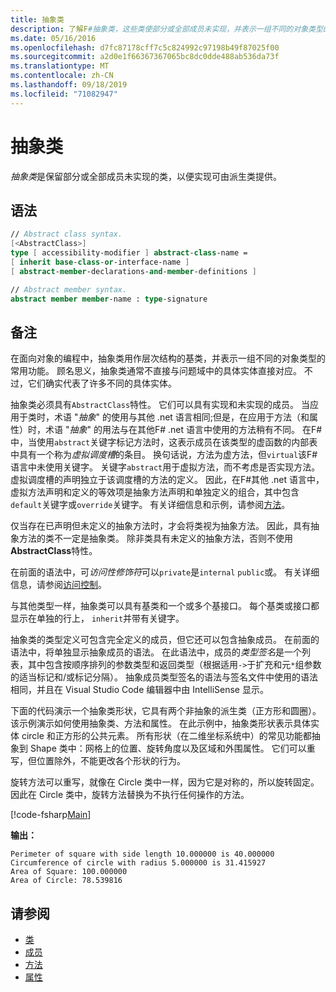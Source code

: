 ```yaml
---
title: 抽象类
description: 了解F#抽象类，这些类使部分或全部成员未实现，并表示一组不同的对象类型的常用功能。
ms.date: 05/16/2016
ms.openlocfilehash: d7fc87178cff7c5c824992c97198b49f87025f00
ms.sourcegitcommit: a2d0e1f66367367065bc8dc0dde488ab536da73f
ms.translationtype: MT
ms.contentlocale: zh-CN
ms.lasthandoff: 09/18/2019
ms.locfileid: "71082947"
---
```

# <a name="abstract-classes"></a>抽象类

*抽象类*是保留部分或全部成员未实现的类，以便实现可由派生类提供。

## <a name="syntax"></a>语法

```fsharp
// Abstract class syntax.
[<AbstractClass>]
type [ accessibility-modifier ] abstract-class-name =
[ inherit base-class-or-interface-name ]
[ abstract-member-declarations-and-member-definitions ]

// Abstract member syntax.
abstract member member-name : type-signature
```

## <a name="remarks"></a>备注

在面向对象的编程中，抽象类用作层次结构的基类，并表示一组不同的对象类型的常用功能。 顾名思义，抽象类通常不直接与问题域中的具体实体直接对应。 不过，它们确实代表了许多不同的具体实体。

抽象类必须具有`AbstractClass`特性。 它们可以具有实现和未实现的成员。 当应用于类时，术语 "*抽象*" 的使用与其他 .net 语言相同;但是，在应用于方法（和属性）时，术语 "*抽象*" 的用法与在其他F# .net 语言中使用的方法稍有不同。 在F#中，当使用`abstract`关键字标记方法时，这表示成员在该类型的虚函数的内部表中具有一个称为*虚拟调度槽*的条目。 换句话说，方法为虚方法，但`virtual`该F#语言中未使用关键字。 关键字`abstract`用于虚拟方法，而不考虑是否实现方法。 虚拟调度槽的声明独立于该调度槽的方法的定义。 因此，在F#其他 .net 语言中，虚拟方法声明和定义的等效项是抽象方法声明和单独定义的组合，其中包含`default`关键字或`override`关键字。 有关详细信息和示例，请参阅[方法](./members/methods.md)。

仅当存在已声明但未定义的抽象方法时，才会将类视为抽象方法。 因此，具有抽象方法的类不一定是抽象类。 除非类具有未定义的抽象方法，否则不使用**AbstractClass**特性。

在前面的语法中，可*访问性修饰符*可以`private`是`internal` `public`或。 有关详细信息，请参阅[访问控制](access-control.md)。

与其他类型一样，抽象类可以具有基类和一个或多个基接口。 每个基类或接口都显示在单独的行上， `inherit`并带有关键字。

抽象类的类型定义可包含完全定义的成员，但它还可以包含抽象成员。 在前面的语法中，将单独显示抽象成员的语法。 在此语法中，成员的*类型签名*是一个列表，其中包含按顺序排列的参数类型和返回类型（根据适用`->`于扩充和元`*`组参数的适当标记和/或标记分隔）。 抽象成员类型签名的语法与签名文件中使用的语法相同，并且在 Visual Studio Code 编辑器中由 IntelliSense 显示。

下面的代码演示一个抽象类形状，它具有两个非抽象的派生类（正方形和圆圈）。 该示例演示如何使用抽象类、方法和属性。 在此示例中，抽象类形状表示具体实体 circle 和正方形的公共元素。 所有形状（在二维坐标系统中）的常见功能都抽象到 Shape 类中：网格上的位置、旋转角度以及区域和外围属性。 它们可以重写，但位置除外，不能更改各个形状的行为。

旋转方法可以重写，就像在 Circle 类中一样，因为它是对称的，所以旋转固定。 因此在 Circle 类中，旋转方法替换为不执行任何操作的方法。

[!code-fsharp[Main](~/samples/snippets/fsharp/lang-ref-1/snippet2901.fs)]

**输出：**

```console
Perimeter of square with side length 10.000000 is 40.000000
Circumference of circle with radius 5.000000 is 31.415927
Area of Square: 100.000000
Area of Circle: 78.539816
```

## <a name="see-also"></a>请参阅

- [类](classes.md)
- [成员](./members/index.md)
- [方法](./members/methods.md)
- [属性](./members/Properties.md)
